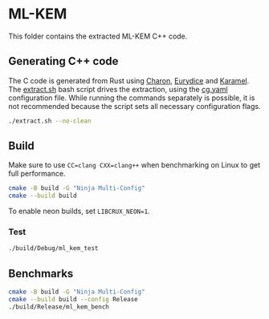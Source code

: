 # ML-KEM

This folder contains the extracted ML-KEM C++ code.

## Generating C++ code

The C code is generated from Rust using [Charon], [Eurydice] and [Karamel].
The [extract.sh](../c.sh) bash script drives the extraction, using the [cg.yaml](../cg.yaml)
configuration file.
While running the commands separately is possible, it is not recommended because
the script sets all necessary configuration flags.

```bash
./extract.sh --no-clean
```

## Build

Make sure to use `CC=clang CXX=clang++` when benchmarking on Linux to get full performance.

```bash
cmake -B build -G "Ninja Multi-Config"
cmake --build build
```

To enable neon builds, set `LIBCRUX_NEON=1`.

### Test

```bash
./build/Debug/ml_kem_test
```

## Benchmarks

```bash
cmake -B build -G "Ninja Multi-Config"
cmake --build build --config Release
./build/Release/ml_kem_bench
```

[Charon]: https://github.com/AeneasVerif/charon/
[Eurydice]: https://github.com/AeneasVerif/eurydice
[Karamel]: https://github.com/FStarLang/karamel
